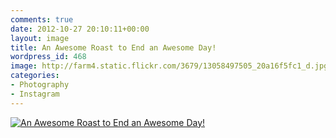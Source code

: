 ```yaml
---
comments: true
date: 2012-10-27 20:10:11+00:00
layout: image
title: An Awesome Roast to End an Awesome Day!
wordpress_id: 468
image: http://farm4.static.flickr.com/3679/13058497505_20a16f5fc1_d.jpg
categories:
- Photography
- Instagram
---
```


[![An Awesome Roast to End an Awesome Day!][thm]][img]

[thm]: //farm4.static.flickr.com/3679/13058497505_20a16f5fc1_d.jpg
[img]: //www.flickr.com/photos/richard-perry/13058497505/
